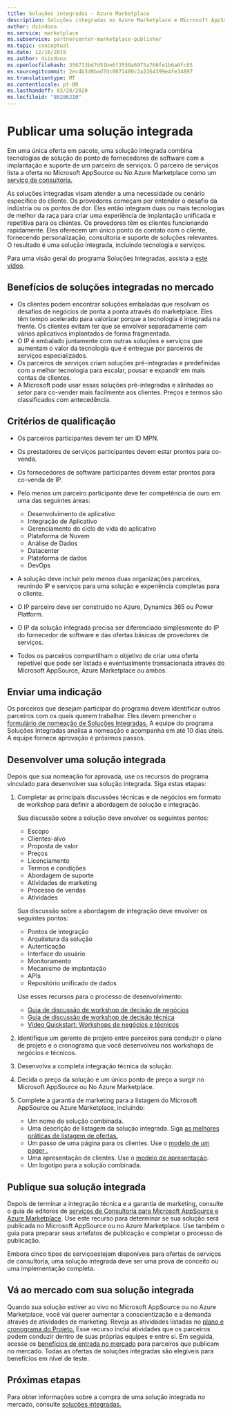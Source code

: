 ```yaml
---
title: Soluções integradas - Azure Marketplace
description: Soluções integradas no Azure Marketplace e Microsoft AppSource
author: dsindona
ms.service: marketplace
ms.subservice: partnercenter-marketplace-publisher
ms.topic: conceptual
ms.date: 12/16/2019
ms.author: dsindona
ms.openlocfilehash: 356713bd7d51be6f3550a6975a766fe1b6a0fc05
ms.sourcegitcommit: 2ec4b3d0bad7dc0071400c2a2264399e4fe34897
ms.translationtype: MT
ms.contentlocale: pt-BR
ms.lasthandoff: 03/28/2020
ms.locfileid: "80286210"
---
```

# <a name="publish-an-integrated-solution"></a>Publicar uma solução integrada

Em uma única oferta em pacote, uma solução integrada combina tecnologias de solução de ponto de fornecedores de software com a implantação e suporte de um parceiro de serviços. O parceiro de serviços lista a oferta no Microsoft AppSource ou No Azure Marketplace como um [serviço de consultoria.](https://docs.microsoft.com/azure/marketplace/consulting-services)

As soluções integradas visam atender a uma necessidade ou cenário específico do cliente. Os provedores começam por entender o desafio da indústria ou os pontos de dor. Eles então integram duas ou mais tecnologias de melhor da raça para criar uma experiência de implantação unificada e repetitiva para os clientes. Os provedores têm os clientes funcionando rapidamente. Eles oferecem um único ponto de contato com o cliente, fornecendo personalização, consultoria e suporte de soluções relevantes. O resultado é uma solução integrada, incluindo tecnologia e serviços.

Para uma visão geral do programa Soluções Integradas, assista a [este vídeo](https://aka.ms/AA5qos4).

## <a name="benefits-of-integrated-solutions-in-the-marketplace"></a>Benefícios de soluções integradas no mercado

* Os clientes podem encontrar soluções embaladas que resolvam os desafios de negócios de ponta a ponta através do marketplace. Eles têm tempo acelerado para valorizar porque a tecnologia é integrada na frente. Os clientes evitam ter que se envolver separadamente com vários aplicativos implantados de forma fragmentada.
* O IP é embalado juntamente com outras soluções e serviços que aumentam o valor da tecnologia que é entregue por parceiros de serviços especializados.
* Os parceiros de serviços criam soluções pré-integradas e predefinidas com a melhor tecnologia para escalar, pousar e expandir em mais contas de clientes.
* A Microsoft pode usar essas soluções pré-integradas e alinhadas ao setor para co-vender mais facilmente aos clientes. Preços e termos são classificados com antecedência.

## <a name="eligibility-criteria"></a>Critérios de qualificação

* Os parceiros participantes devem ter um ID MPN.
* Os prestadores de serviços participantes devem estar prontos para co-venda.
* Os fornecedores de software participantes devem estar prontos para co-venda de IP.
* Pelo menos um parceiro participante deve ter competência de ouro em uma das seguintes áreas:

    * Desenvolvimento de aplicativo
    * Integração de Aplicativo
    * Gerenciamento do ciclo de vida do aplicativo
    * Plataforma de Nuvem
    * Análise de Dados
    * Datacenter
    * Plataforma de dados
    * DevOps

* A solução deve incluir pelo menos duas organizações parceiras, reunindo IP e serviços para uma solução e experiência completas para o cliente.
* O IP parceiro deve ser construído no Azure, Dynamics 365 ou Power Platform.
* O IP da solução integrada precisa ser diferenciado simplesmente do IP do fornecedor de software e das ofertas básicas de provedores de serviços.
* Todos os parceiros compartilham o objetivo de criar uma oferta repetível que pode ser listada e eventualmente transacionada através do Microsoft AppSource, Azure Marketplace ou ambos.

## <a name="submit-a-nomination"></a>Enviar uma indicação

Os parceiros que desejam participar do programa devem identificar outros parceiros com os quais querem trabalhar. Eles devem preencher o [formulário de nomeação de Soluções Integradas.](https://aka.ms/AA5qicu) A equipe do programa Soluções Integradas analisa a nomeação e acompanha em até 10 dias úteis. A equipe fornece aprovação e próximos passos.

## <a name="develop-an-integrated-solution"></a>Desenvolver uma solução integrada

Depois que sua nomeação for aprovada, use os recursos do programa vinculado para desenvolver sua solução integrada. Siga estas etapas:

1. Completar as principais discussões técnicas e de negócios em formato de workshop para definir a abordagem de solução e integração.

    Sua discussão sobre a solução deve envolver os seguintes pontos:
    * Escopo
    * Clientes-alvo
    * Proposta de valor
    * Preços
    * Licenciamento
    * Termos e condições
    * Abordagem de suporte
    * Atividades de marketing
    * Processo de vendas
    * Atividades

    Sua discussão sobre a abordagem de integração deve envolver os seguintes pontos:
    * Pontos de integração
    * Arquitetura da solução
    * Autenticação
    * Interface do usuário
    * Monitoramento
    * Mecanismo de implantação
    * APIs
    * Repositório unificado de dados

    Use esses recursos para o processo de desenvolvimento:

    * [Guia de discussão de workshop de decisão de negócios](https://aka.ms/AA5qicx)
    * [Guia de discussão de workshop de decisão técnica](https://aka.ms/AA5qid1)
    * [Vídeo Quickstart: Workshops de negócios e técnicos](https://aka.ms/AA5qos9)

1. Identifique um gerente de projeto entre parceiros para conduzir o plano de projeto e o cronograma que você desenvolveu nos workshops de negócios e técnicos.

1. Desenvolva a completa integração técnica da solução.

1. Decida o preço da solução e um único ponto de preço a surgir no Microsoft AppSource ou No Azure Marketplace.

1. Complete a garantia de marketing para a listagem do Microsoft AppSource ou Azure Marketplace, incluindo:

    * Um nome de solução combinada.
    * Uma descrição de listagem da solução integrada. Siga [as melhores práticas de listagem de ofertas.](https://docs.microsoft.com/azure/marketplace/gtm-offer-listing-best-practices)
    * Um passo de uma página para os clientes. Use o [modelo de um pager .](https://aka.ms/AA5s08a)
    * Uma apresentação de clientes. Use o [modelo de apresentação](https://aka.ms/AA5s7ql).
    * Um logotipo para a solução combinada.

## <a name="publish-your-integrated-solution"></a>Publique sua solução integrada

Depois de terminar a integração técnica e a garantia de marketing, consulte o guia de editores de [serviços de Consultoria para Microsoft AppSource e Azure Marketplace](https://docs.microsoft.com/azure/marketplace/consulting-services). Use este recurso para determinar se sua solução será publicada no Microsoft AppSource ou no Azure Marketplace. Use também o guia para preparar seus artefatos de publicação e completar o processo de publicação.

Embora cinco tipos de serviçoestejam disponíveis para ofertas de serviços de consultoria, uma solução integrada deve ser uma prova de conceito ou uma implementação completa.

## <a name="go-to-market-with-your-integrated-solution"></a>Vá ao mercado com sua solução integrada

Quando sua solução estiver ao vivo no Microsoft AppSource ou no Azure Marketplace, você vai querer aumentar a conscientização e a demanda através de atividades de marketing. Reveja as atividades listadas no [plano e cronograma do Projeto.](https://aka.ms/AA5qiuc) Esse recurso inclui atividades que os parceiros podem conduzir dentro de suas próprias equipes e entre si. Em seguida, acesse os [benefícios de entrada no mercado](https://docs.microsoft.com/azure/marketplace/gtm-your-marketplace-benefits#list-trial-and-consulting-benefits) para parceiros que publicam no mercado. Todas as ofertas de soluções integradas são elegíveis para benefícios em nível de teste.

## <a name="next-steps"></a>Próximas etapas

Para obter informações sobre a compra de uma solução integrada no mercado, consulte [soluções integradas.](https://docs.microsoft.com/azure/marketplace/integrated-solutions)
